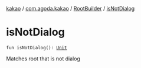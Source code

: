 [kakao](../../index.md) / [com.agoda.kakao](../index.md) / [RootBuilder](index.md) / [isNotDialog](.)

# isNotDialog

`fun isNotDialog(): `[`Unit`](https://kotlinlang.org/api/latest/jvm/stdlib/kotlin/-unit/index.html)

Matches root that is not dialog

